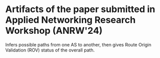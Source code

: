 # Artifacts of the paper submitted in Applied Networking Research Workshop (ANRW'24)
Infers possible paths from one AS to another, then gives Route Origin Validation (ROV) status of the overall path. 
